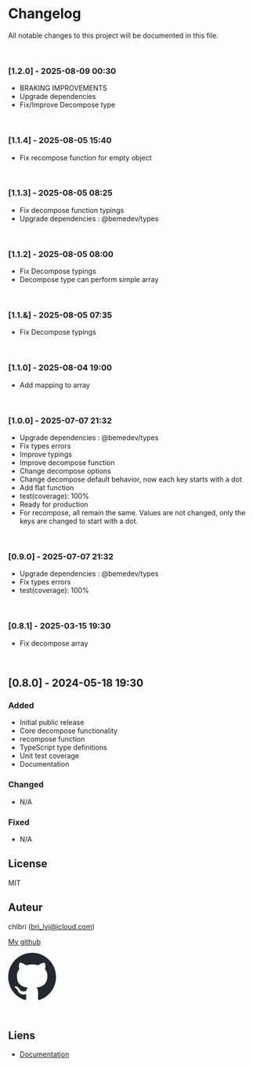 # Changelog

All notable changes to this project will be documented in this file.

<br/>

### [1.2.0] - 2025-08-09 00:30

- BRAKING IMPROVEMENTS
- Upgrade dependencies
- Fix/Improve Decompose type

<br/>

### [1.1.4] - 2025-08-05 15:40

- Fix recompose function for empty object

<br/>

### [1.1.3] - 2025-08-05 08:25

- Fix decompose function typings
- Upgrade dependencies : @bemedev/types

<br/>

### [1.1.2] - 2025-08-05 08:00

- Fix Decompose typings
- Decompose type can perform simple array

<br/>

### [1.1.&] - 2025-08-05 07:35

- Fix Decompose typings

<br/>

### [1.1.0] - 2025-08-04 19:00

- Add mapping to array

<br/>

### [1.0.0] - 2025-07-07 21:32

- Upgrade dependencies : @bemedev/types
- Fix types errors
- Improve typings
- Improve decompose function
- Change decompose options
- Change decompose default behavior, now each key starts with a dot
- Add flat function
- test(coverage): 100%
- Ready for production
- For recompose, all remain the same. Values are not changed, only the keys
  are changed to start with a dot.

<br/>

### [0.9.0] - 2025-07-07 21:32

- Upgrade dependencies : @bemedev/types
- Fix types errors
- test(coverage): 100%

<br/>

### [0.8.1] - 2025-03-15 19:30

- Fix decompose array

<br/>

## [0.8.0] - 2024-05-18 19:30

### Added

- Initial public release
- Core decompose functionality
- recompose function
- TypeScript type definitions
- Unit test coverage
- Documentation

### Changed

- N/A

### Fixed

- N/A

## License

MIT

## Auteur

chlbri (bri_lvi@icloud.com)

[My github](https://github.com/chlbri?tab=repositories)

[<svg width="98" height="96" xmlns="http://www.w3.org/2000/svg"><path fill-rule="evenodd" clip-rule="evenodd" d="M48.854 0C21.839 0 0 22 0 49.217c0 21.756 13.993 40.172 33.405 46.69 2.427.49 3.316-1.059 3.316-2.362 0-1.141-.08-5.052-.08-9.127-13.59 2.934-16.42-5.867-16.42-5.867-2.184-5.704-5.42-7.17-5.42-7.17-4.448-3.015.324-3.015.324-3.015 4.934.326 7.523 5.052 7.523 5.052 4.367 7.496 11.404 5.378 14.235 4.074.404-3.178 1.699-5.378 3.074-6.6-10.839-1.141-22.243-5.378-22.243-24.283 0-5.378 1.94-9.778 5.014-13.2-.485-1.222-2.184-6.275.486-13.038 0 0 4.125-1.304 13.426 5.052a46.97 46.97 0 0 1 12.214-1.63c4.125 0 8.33.571 12.213 1.63 9.302-6.356 13.427-5.052 13.427-5.052 2.67 6.763.97 11.816.485 13.038 3.155 3.422 5.015 7.822 5.015 13.2 0 18.905-11.404 23.06-22.324 24.283 1.78 1.548 3.316 4.481 3.316 9.126 0 6.6-.08 11.897-.08 13.526 0 1.304.89 2.853 3.316 2.364 19.412-6.52 33.405-24.935 33.405-46.691C97.707 22 75.788 0 48.854 0z" fill="#24292f"/></svg>](https://github.com/chlbri?tab=repositories)

<br/>

## Liens

- [Documentation](https://github.com/chlbri/types)
